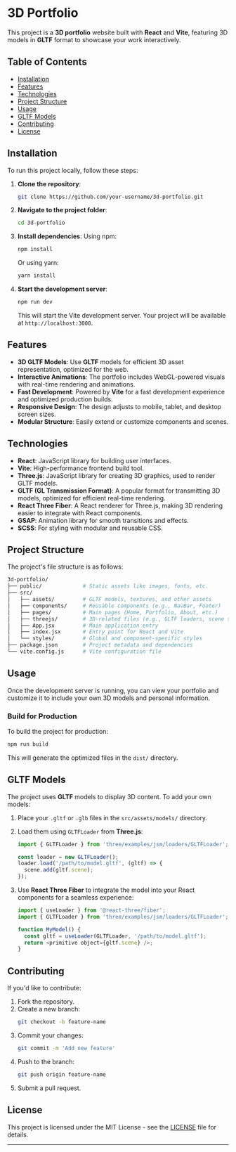 # 3D Portfolio

This project is a **3D portfolio** website built with **React** and **Vite**, featuring 3D models in **GLTF** format to showcase your work interactively.

## Table of Contents

- [Installation](#installation)
- [Features](#features)
- [Technologies](#technologies)
- [Project Structure](#project-structure)
- [Usage](#usage)
- [GLTF Models](#gltf-models)
- [Contributing](#contributing)
- [License](#license)

## Installation

To run this project locally, follow these steps:

1. **Clone the repository**:
   ```bash
   git clone https://github.com/your-username/3d-portfolio.git
   ```

2. **Navigate to the project folder**:
   ```bash
   cd 3d-portfolio
   ```

3. **Install dependencies**:
   Using npm:
   ```bash
   npm install
   ```
   Or using yarn:
   ```bash
   yarn install
   ```

4. **Start the development server**:
   ```bash
   npm run dev
   ```
   This will start the Vite development server. Your project will be available at `http://localhost:3000`.

## Features

- **3D GLTF Models**: Use **GLTF** models for efficient 3D asset representation, optimized for the web.
- **Interactive Animations**: The portfolio includes WebGL-powered visuals with real-time rendering and animations.
- **Fast Development**: Powered by **Vite** for a fast development experience and optimized production builds.
- **Responsive Design**: The design adjusts to mobile, tablet, and desktop screen sizes.
- **Modular Structure**: Easily extend or customize components and scenes.

## Technologies

- **React**: JavaScript library for building user interfaces.
- **Vite**: High-performance frontend build tool.
- **Three.js**: JavaScript library for creating 3D graphics, used to render GLTF models.
- **GLTF (GL Transmission Format)**: A popular format for transmitting 3D models, optimized for efficient real-time rendering.
- **React Three Fiber**: A React renderer for Three.js, making 3D rendering easier to integrate with React components.
- **GSAP**: Animation library for smooth transitions and effects.
- **SCSS**: For styling with modular and reusable CSS.

## Project Structure

The project's file structure is as follows:

```bash
3d-portfolio/
├── public/             # Static assets like images, fonts, etc.
├── src/
│   ├── assets/         # GLTF models, textures, and other assets
│   ├── components/     # Reusable components (e.g., NavBar, Footer)
│   ├── pages/          # Main pages (Home, Portfolio, About, etc.)
│   ├── threejs/        # 3D-related files (e.g., GLTF loaders, scene setups)
│   ├── App.jsx         # Main application entry
│   ├── index.jsx       # Entry point for React and Vite
│   └── styles/         # Global and component-specific styles
├── package.json        # Project metadata and dependencies
└── vite.config.js      # Vite configuration file
```

## Usage

Once the development server is running, you can view your portfolio and customize it to include your own 3D models and personal information.

### Build for Production

To build the project for production:

```bash
npm run build
```

This will generate the optimized files in the `dist/` directory.

## GLTF Models

The project uses **GLTF** models to display 3D content. To add your own models:

1. Place your `.gltf` or `.glb` files in the `src/assets/models/` directory.
2. Load them using `GLTFLoader` from **Three.js**:

   ```javascript
   import { GLTFLoader } from 'three/examples/jsm/loaders/GLTFLoader';

   const loader = new GLTFLoader();
   loader.load('/path/to/model.gltf', (gltf) => {
     scene.add(gltf.scene);
   });
   ```

3. Use **React Three Fiber** to integrate the model into your React components for a seamless experience:

   ```javascript
   import { useLoader } from '@react-three/fiber';
   import { GLTFLoader } from 'three/examples/jsm/loaders/GLTFLoader';

   function MyModel() {
     const gltf = useLoader(GLTFLoader, '/path/to/model.gltf');
     return <primitive object={gltf.scene} />;
   }
   ```

## Contributing

If you'd like to contribute:

1. Fork the repository.
2. Create a new branch:
   ```bash
   git checkout -b feature-name
   ```
3. Commit your changes:
   ```bash
   git commit -m 'Add new feature'
   ```
4. Push to the branch:
   ```bash
   git push origin feature-name
   ```
5. Submit a pull request.

## License

This project is licensed under the MIT License - see the [LICENSE](LICENSE) file for details.

---